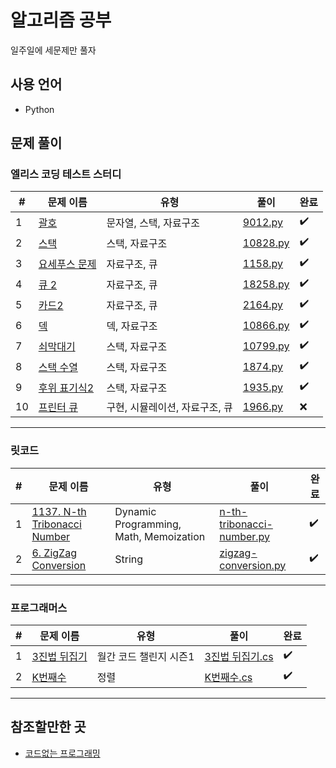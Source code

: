 # 알고리즘 공부

일주일에 세문제만 풀자

## 사용 언어

- Python

## 문제 풀이

### 엘리스 코딩 테스트 스터디

|#|문제 이름|유형|풀이|완료|
|-----|------------------------------|-------------------------|----------|------|
|1|[괄호](https://www.acmicpc.net/problem/9012)|문자열, 스택, 자료구조|[9012.py](./baekjoon/03_9012)|✔️|
|2|[스택](https://www.acmicpc.net/problem/10828)|스택, 자료구조|[10828.py](./baekjoon/02_10828)|✔️|
|3|[요세푸스 문제](https://www.acmicpc.net/problem/1158)|자료구조, 큐|[1158.py](./baekjoon/01_1158)|✔️|
|4|[큐 2](https://www.acmicpc.net/problem/18258)|자료구조, 큐|[18258.py](./baekjoon/04_18258)|✔️|
|5|[카드2](https://www.acmicpc.net/problem/2164)|자료구조, 큐|[2164.py](./baekjoon/05_2164)|✔️|
|6|[덱](https://www.acmicpc.net/problem/10866)|덱, 자료구조|[10866.py](./baekjoon/06_10866)|✔️|
|7|[쇠막대기](https://www.acmicpc.net/problem/10799)|스택, 자료구조|[10799.py](./baekjoon/09_10799)|✔️|
|8|[스택 수열](https://www.acmicpc.net/problem/1874)|스택, 자료구조|[1874.py](./baekjoon/07_1874)|✔️|
|9|[후위 표기식2](https://www.acmicpc.net/problem/1935)|스택, 자료구조|[1935.py](./baekjoon/08_1935)|✔️|
|10|[프린터 큐](https://www.acmicpc.net/problem/1966)|구현, 시뮬레이션, 자료구조, 큐|[1966.py](./baekjoon/10_1966)|❌|

---

### 릿코드

|#|문제 이름|유형|풀이|완료|
|-----|------------------------------|-------------------------|----------|------|
|1|[1137. N-th Tribonacci Number](https://leetcode.com/problems/n-th-tribonacci-number/)|Dynamic Programming, Math, Memoization|[n-th-tribonacci-number.py](./leetcode/1137.%20N-th%20Tribonacci%20Number)|✔️|
|2|[6. ZigZag Conversion](https://leetcode.com/problems/zigzag-conversion/)|String|[zigzag-conversion.py](./leetcode/6.%20ZigZag%20Conversion)|✔️|

---

### 프로그래머스

|#|문제 이름|유형|풀이|완료|
|-----|------------------------------|-------------------------|----------|------|
|1|[3진법 뒤집기](https://programmers.co.kr/learn/courses/30/lessons/68935)|월간 코드 챌린지 시즌1|[3진법 뒤집기.cs](./programmers/%EC%9B%94%EA%B0%84%20%EC%BD%94%EB%93%9C%20%EC%B1%8C%EB%A6%B0%EC%A7%80%20%EC%8B%9C%EC%A6%8C1/3%EC%A7%84%EB%B2%95%20%EB%92%A4%EC%A7%91%EA%B8%B0)|✔️|
|2|[K번째수](https://programmers.co.kr/learn/courses/30/lessons/42748?language=csharp)|정렬|[K번째수.cs](./programmers/%EC%A0%95%EB%A0%AC/K%EB%B2%88%EC%A7%B8%EC%88%98)|✔️|

---

## 참조할만한 곳

- [코드없는 프로그래밍](https://www.youtube.com/channel/UCHcG02L6TSS-StkSbqVy6Fg)
